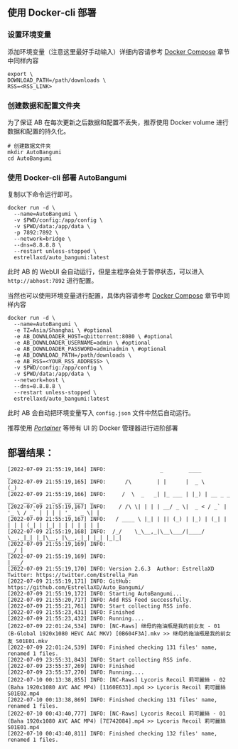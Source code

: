 ## 使用 Docker-cli 部署

### 设置环境变量

添加环境变量（注意这里最好手动输入）详细内容请参考 [Docker Compose](https://github) 章节中同样内容

```shell
export \
DOWNLOAD_PATH=/path/downloads \
RSS=<RSS_LINK>
```

### 创建数据和配置文件夹

为了保证 AB 在每次更新之后数据和配置不丢失，推荐使用 Docker volume 进行数据和配置的持久化。

```shell
# 创建数据文件夹
mkdir AutoBangumi
cd AutoBangumi
```

### 使用 Docker-cli 部署 AutoBangumi

复制以下命令运行即可。

```shell
docker run -d \
  --name=AutoBangumi \
  -v $PWD/config:/app/config \
  -v $PWD/data:/app/data \
  -p 7892:7892 \
  --network=bridge \
  --dns=8.8.8.8 \
  --restart unless-stopped \
  estrellaxd/auto_bangumi:latest
```

此时 AB 的 WebUI 会自动运行，但是主程序会处于暂停状态，可以进入 `http://abhost:7892` 进行配置。

当然也可以使用环境变量进行配置，具体内容请参考 [Docker Compose](/deploy/Docker-compose) 章节中同样内容

```shell
docker run -d \
  --name=AutoBangumi \
  -e TZ=Asia/Shanghai \ #optional
  -e AB_DOWNLOADER_HOST=qbittorrent:8080 \ #optional
  -e AB_DOWNLOADER_USERNAME=admin \ #optional
  -e AB_DOWNLOADER_PASSWORD=adminadmin \ #optional
  -e AB_DOWNLOAD_PATH=/path/downloads \
  -e AB_RSS=<YOUR_RSS_ADDRESS> \
  -v $PWD/config:/app/config \
  -v $PWD/data:/app/data \
  --network=host \
  --dns=8.8.8.8 \
  --restart unless-stopped \
  estrellaxd/auto_bangumi:latest
```

此时 AB 会自动把环境变量写入 `config.json` 文件中然后自动运行。

推荐使用 _[Portainer](https://www.portainer.io)_ 等带有 UI 的 Docker 管理器进行进阶部署

## 部署结果：

```other
[2022-07-09 21:55:19,164] INFO:	                _        ____                                    _
[2022-07-09 21:55:19,165] INFO:	     /\        | |      |  _ \                                  (_)
[2022-07-09 21:55:19,166] INFO:	    /  \  _   _| |_ ___ | |_) | __ _ _ __   __ _ _   _ _ __ ___  _
[2022-07-09 21:55:19,167] INFO:	   / /\ \| | | | __/ _ \|  _ < / _` | '_ \ / _` | | | | '_ ` _ \| |
[2022-07-09 21:55:19,167] INFO:	  / ____ \ |_| | || (_) | |_) | (_| | | | | (_| | |_| | | | | | | |
[2022-07-09 21:55:19,168] INFO:	 /_/    \_\__,_|\__\___/|____/ \__,_|_| |_|\__, |\__,_|_| |_| |_|_|
[2022-07-09 21:55:19,169] INFO:	                                            __/ |
[2022-07-09 21:55:19,169] INFO:	                                           |___/
[2022-07-09 21:55:19,170] INFO:	Version 2.6.3  Author: EstrellaXD Twitter: https://twitter.com/Estrella_Pan
[2022-07-09 21:55:19,171] INFO:	GitHub: https://github.com/EstrellaXD/Auto_Bangumi/
[2022-07-09 21:55:19,172] INFO:	Starting AutoBangumi...
[2022-07-09 21:55:20,717] INFO:	Add RSS Feed successfully.
[2022-07-09 21:55:21,761] INFO:	Start collecting RSS info.
[2022-07-09 21:55:23,431] INFO:	Finished
[2022-07-09 21:55:23,432] INFO:	Running....
[2022-07-09 22:01:24,534] INFO:	[NC-Raws] 继母的拖油瓶是我的前女友 - 01 (B-Global 1920x1080 HEVC AAC MKV) [0B604F3A].mkv >> 继母的拖油瓶是我的前女友 S01E01.mkv
[2022-07-09 22:01:24,539] INFO:	Finished checking 131 files' name, renamed 1 files.
[2022-07-09 23:55:31,843] INFO:	Start collecting RSS info.
[2022-07-09 23:55:37,269] INFO:	Finished
[2022-07-09 23:55:37,270] INFO:	Running....
[2022-07-10 00:13:38,855] INFO:	[NC-Raws] Lycoris Recoil 莉可麗絲 - 02 (Baha 1920x1080 AVC AAC MP4) [1160E633].mp4 >> Lycoris Recoil 莉可麗絲 S01E02.mp4
[2022-07-10 00:13:38,869] INFO:	Finished checking 131 files' name, renamed 1 files.
[2022-07-10 00:43:40,777] INFO:	[NC-Raws] Lycoris Recoil 莉可麗絲 - 01 (Baha 1920x1080 AVC AAC MP4) [7E742084].mp4 >> Lycoris Recoil 莉可麗絲 S01E01.mp4
[2022-07-10 00:43:40,811] INFO:	Finished checking 132 files' name, renamed 1 files.
```
